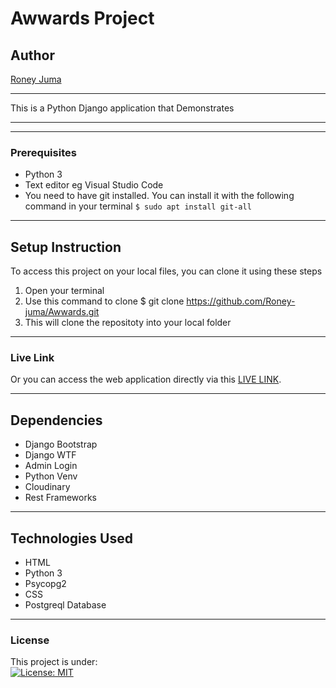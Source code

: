 # Awwards Project
## Author
[Roney Juma](https://github.com/Roney-juma)
*****
This is a Python Django application that Demonstrates 
*****
*****
### Prerequisites
* Python 3
* Text editor eg Visual Studio Code
* You need to have git installed. You can install it with the following command in your terminal
`$ sudo apt install git-all`
*****
## Setup Instruction
To access this project on your local files, you can clone it using these steps
1. Open your terminal
1. Use this command to clone $ git clone https://github.com/Roney-juma/Awwards.git
1. This will clone the repositoty into your local folder
*****
### Live Link
Or you can access the web application directly via this [LIVE LINK]().
******
## Dependencies
* Django Bootstrap
* Django WTF
* Admin Login
* Python Venv
* Cloudinary
* Rest Frameworks
*****
## Technologies Used
* HTML
* Python 3
* Psycopg2
* CSS
* Postgreql Database

*****
### License
This project is under:  
[![License: MIT](https://img.shields.io/badge/License-MIT-yellow.svg)](/LICENSE)